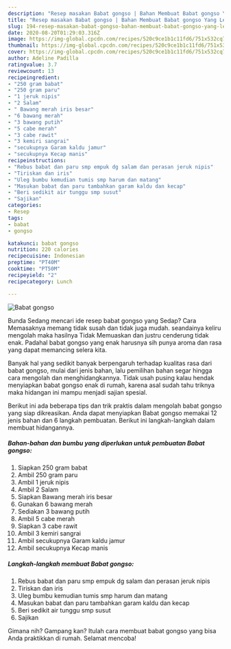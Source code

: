 ```yaml
---
description: "Resep masakan Babat gongso | Bahan Membuat Babat gongso Yang Lezat"
title: "Resep masakan Babat gongso | Bahan Membuat Babat gongso Yang Lezat"
slug: 194-resep-masakan-babat-gongso-bahan-membuat-babat-gongso-yang-lezat
date: 2020-08-20T01:29:03.316Z
image: https://img-global.cpcdn.com/recipes/520c9ce1b1c11fd6/751x532cq70/babat-gongso-foto-resep-utama.jpg
thumbnail: https://img-global.cpcdn.com/recipes/520c9ce1b1c11fd6/751x532cq70/babat-gongso-foto-resep-utama.jpg
cover: https://img-global.cpcdn.com/recipes/520c9ce1b1c11fd6/751x532cq70/babat-gongso-foto-resep-utama.jpg
author: Adeline Padilla
ratingvalue: 3.7
reviewcount: 13
recipeingredient:
- "250 gram babat"
- "250 gram paru"
- "1 jeruk nipis"
- "2 Salam"
- " Bawang merah iris besar"
- "6 bawang merah"
- "3 bawang putih"
- "5 cabe merah"
- "3 cabe rawit"
- "3 kemiri sangrai"
- "secukupnya Garam kaldu jamur"
- "secukupnya Kecap manis"
recipeinstructions:
- "Rebus babat dan paru smp empuk dg salam dan perasan jeruk nipis"
- "Tiriskan dan iris"
- "Uleg bumbu kemudian tumis smp harum dan matang"
- "Masukan babat dan paru tambahkan garam kaldu dan kecap"
- "Beri sedikit air tunggu smp susut"
- "Sajikan"
categories:
- Resep
tags:
- babat
- gongso

katakunci: babat gongso 
nutrition: 220 calories
recipecuisine: Indonesian
preptime: "PT40M"
cooktime: "PT50M"
recipeyield: "2"
recipecategory: Lunch

---
```



![Babat gongso](https://img-global.cpcdn.com/recipes/520c9ce1b1c11fd6/751x532cq70/babat-gongso-foto-resep-utama.jpg)

Bunda Sedang mencari ide resep babat gongso yang Sedap? Cara Memasaknya memang tidak susah dan tidak juga mudah. seandainya keliru mengolah maka hasilnya Tidak Memuaskan dan justru cenderung tidak enak. Padahal babat gongso yang enak harusnya sih punya aroma dan rasa yang dapat memancing selera kita.



Banyak hal yang sedikit banyak berpengaruh terhadap kualitas rasa dari babat gongso, mulai dari jenis bahan, lalu pemilihan bahan segar hingga cara mengolah dan menghidangkannya. Tidak usah pusing kalau hendak menyiapkan babat gongso enak di rumah, karena asal sudah tahu triknya maka hidangan ini mampu menjadi sajian spesial.


Berikut ini ada beberapa tips dan trik praktis dalam mengolah babat gongso yang siap dikreasikan. Anda dapat menyiapkan Babat gongso memakai 12 jenis bahan dan 6 langkah pembuatan. Berikut ini langkah-langkah dalam membuat hidangannya.

<!--inarticleads1-->

##### Bahan-bahan dan bumbu yang diperlukan untuk pembuatan Babat gongso:

1. Siapkan 250 gram babat
1. Ambil 250 gram paru
1. Ambil 1 jeruk nipis
1. Ambil 2 Salam
1. Siapkan  Bawang merah iris besar
1. Gunakan 6 bawang merah
1. Sediakan 3 bawang putih
1. Ambil 5 cabe merah
1. Siapkan 3 cabe rawit
1. Ambil 3 kemiri sangrai
1. Ambil secukupnya Garam kaldu jamur
1. Ambil secukupnya Kecap manis




<!--inarticleads2-->

##### Langkah-langkah membuat Babat gongso:

1. Rebus babat dan paru smp empuk dg salam dan perasan jeruk nipis
1. Tiriskan dan iris
1. Uleg bumbu kemudian tumis smp harum dan matang
1. Masukan babat dan paru tambahkan garam kaldu dan kecap
1. Beri sedikit air tunggu smp susut
1. Sajikan




Gimana nih? Gampang kan? Itulah cara membuat babat gongso yang bisa Anda praktikkan di rumah. Selamat mencoba!
